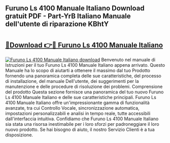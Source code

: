 ## Furuno Ls 4100 Manuale Italiano Download gratuit PDF - Part-YrB Italiano Manuale dell'utente di riparazione KBhtY

# <h2><a href="http://dfgqae.blite.top/?on=Furuno+Ls+4100+Manuale+Italiano">🔗Download 👉🔴 Furuno Ls 4100 Manuale Italiano</a></h2>

[![Furuno Ls 4100 Manuale Italiano download](https://i.imgur.com/lujVjoI.png)](http://dfgqae.blite.top/?on=Furuno+Ls+4100+Manuale+Italiano)
Benvenuto nel manuale di Istruzioni per il tuo Furuno Ls 4100 Manuale Italiano appena arrivato. Questo Manuale ha lo scopo di aiutarti a ottenere il massimo dal tuo Prodotto fornendo una panoramica completa delle sue caratteristiche, del processo di installazione, del manuale Dell'utente, dei suggerimenti per la manutenzione e delle procedure di risoluzione dei problemi. Comprensione del prodotto Questa sezione fornisce una panoramica del tuo nuovo Furuno Ls 4100 Manuale Italiano e delle sue caratteristiche principali. Furuno Ls 4100 Manuale Italiano offre un'impressionante gamma di funzionalità avanzate, tra cui Controllo Vocale, sincronizzazione automatica, impostazioni personalizzabili e analisi in tempo reale, tutte accessibili dall'interfaccia intuitiva. Confidiamo che Furuno Ls 4100 Manuale Italiano sia stata una risorsa inestimabile per i loro sforzi per padroneggiare il loro nuovo prodotto. Se hai bisogno di aiuto, il nostro Servizio Clienti è a tua disposizione.
